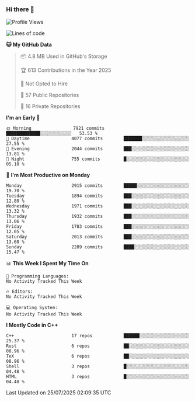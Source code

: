 ### Hi there 👋

<!--
**SemenMartynov/SemenMartynov** is a ✨ _special_ ✨ repository because its `README.md` (this file) appears on your GitHub profile.

Here are some ideas to get you started:

- 🔭 I’m currently working on ...
- 🌱 I’m currently learning ...
- 👯 I’m looking to collaborate on ...
- 🤔 I’m looking for help with ...
- 💬 Ask me about ...
- 📫 How to reach me: ...
- 😄 Pronouns: ...
- ⚡ Fun fact: ...
-->

<!--START_SECTION:waka-->
![Profile Views](http://img.shields.io/badge/Profile%20Views-0-blue)

![Lines of code](https://img.shields.io/badge/From%20Hello%20World%20I%27ve%20Written-7.7%20million%20lines%20of%20code-blue)

**🐱 My GitHub Data** 

> 📦 4.8 MB Used in GitHub's Storage 
 > 
> 🏆 613 Contributions in the Year 2025
 > 
> 🚫 Not Opted to Hire
 > 
> 📜 57 Public Repositories 
 > 
> 🔑 16 Private Repositories 
 > 
**I'm an Early 🐤** 

```text
🌞 Morning                7921 commits        █████████████░░░░░░░░░░░░   53.53 % 
🌆 Daytime                4077 commits        ███████░░░░░░░░░░░░░░░░░░   27.55 % 
🌃 Evening                2044 commits        ███░░░░░░░░░░░░░░░░░░░░░░   13.81 % 
🌙 Night                  755 commits         █░░░░░░░░░░░░░░░░░░░░░░░░   05.10 % 
```
📅 **I'm Most Productive on Monday** 

```text
Monday                   2915 commits        █████░░░░░░░░░░░░░░░░░░░░   19.70 % 
Tuesday                  1894 commits        ███░░░░░░░░░░░░░░░░░░░░░░   12.80 % 
Wednesday                1971 commits        ███░░░░░░░░░░░░░░░░░░░░░░   13.32 % 
Thursday                 1932 commits        ███░░░░░░░░░░░░░░░░░░░░░░   13.06 % 
Friday                   1783 commits        ███░░░░░░░░░░░░░░░░░░░░░░   12.05 % 
Saturday                 2013 commits        ███░░░░░░░░░░░░░░░░░░░░░░   13.60 % 
Sunday                   2289 commits        ████░░░░░░░░░░░░░░░░░░░░░   15.47 % 
```


📊 **This Week I Spent My Time On** 

```text
💬 Programming Languages: 
No Activity Tracked This Week

🔥 Editors: 
No Activity Tracked This Week

💻 Operating System: 
No Activity Tracked This Week
```

**I Mostly Code in C++** 

```text
C++                      17 repos            ██████░░░░░░░░░░░░░░░░░░░   25.37 % 
Rust                     6 repos             ██░░░░░░░░░░░░░░░░░░░░░░░   08.96 % 
TeX                      6 repos             ██░░░░░░░░░░░░░░░░░░░░░░░   08.96 % 
Shell                    3 repos             █░░░░░░░░░░░░░░░░░░░░░░░░   04.48 % 
HTML                     3 repos             █░░░░░░░░░░░░░░░░░░░░░░░░   04.48 % 
```




 Last Updated on 25/07/2025 02:09:35 UTC
<!--END_SECTION:waka-->